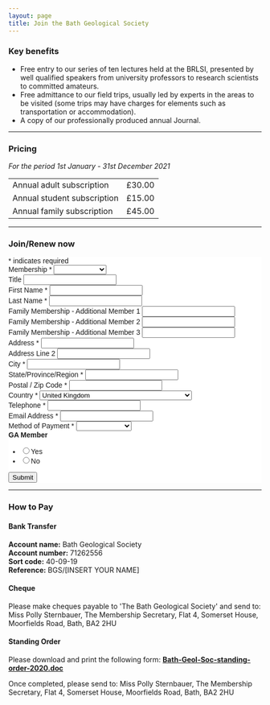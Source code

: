 ```yaml
---
layout: page
title: Join the Bath Geological Society
---
```

<h3>Key benefits</h3>
<ul><li>Free entry to our series of ten lectures held at the BRLSI, presented by well qualified speakers from university professors to research scientists to committed amateurs.</li>
<li>Free admittance to our field trips, usually led by experts in the areas to be visited (some trips may have charges for elements such as transportation or accommodation).</li>
<li>A copy of our professionally produced annual Journal.</li></ul>
<hr class="full-hr">
<h3>Pricing</h3>
<i>For the period 1st January - 31st December 2021</i>
<table>
<tr>
<td>Annual adult subscription</td><td>£30.00</td>
</tr>
<tr>
<td>Annual student subscription</td><td>£15.00</td>
</tr>
<tr>
<td>Annual family subscription</td><td>£45.00</td>
</tr>
</table>
<hr class="full-hr">
<h3>Join/Renew now</h3>
<!-- Begin Mailchimp Signup Form -->
<link href="//cdn-images.mailchimp.com/embedcode/classic-10_7.css" rel="stylesheet" type="text/css">
<style type="text/css">
	#mc_embed_signup{background:#fff; clear:left; font:14px Helvetica,Arial,sans-serif; }
	/* Add your own Mailchimp form style overrides in your site stylesheet or in this style block.
	   We recommend moving this block and the preceding CSS link to the HEAD of your HTML file. */
</style>
<div id="mc_embed_signup">
<form action="https://docs.google.com/forms/d/e/1FAIpQLSfnpbqZIwATY1ZizGMYz91YUTxRSprSlq0C1zqgpvsQ_kHsUA/formResponse" target="_blank">
    <div id="mc_embed_signup_scroll">
<div class="indicates-required"><span class="asterisk">*</span> indicates required</div>
<div class="mc-field-group">
	<label for="mce-MEMBERSHIP">Membership  <span class="asterisk">*</span>
</label>
	<select name="entry.568178402" class="required" id="mce-MEMBERSHIP">
	<option value=""></option>
	<option value="Individual £30">Individual £30</option>
<option value="Student £15">Student £15</option>
<option value="Family £45">Family £45</option>

	</select>
</div>
<div class="mc-field-group">
	<label for="mce-TITLE">Title </label>
	<input type="text" value="" name="entry.708568919" class="" id="mce-TITLE">
</div>
<div class="mc-field-group">
	<label for="mce-FNAME">First Name  <span class="asterisk">*</span>
</label>
	<input type="text" value="" name="entry.1912063215" class="required" id="mce-FNAME">
</div>
<div class="mc-field-group">
	<label for="mce-LNAME">Last Name  <span class="asterisk">*</span>
</label>
	<input type="text" value="" name="entry.217426343" class="required" id="mce-LNAME">
</div>
<div class="mc-field-group">
	<label for="mce-FAMILY1">Family Membership - Additional Member 1 </label>
	<input type="text" value="" name="entry.1906762947" class="" id="mce-FAMILY1">
</div>
<div class="mc-field-group">
	<label for="mce-FAMILY2">Family Membership - Additional Member 2 </label>
	<input type="text" value="" name="entry.825147072" class="" id="mce-FAMILY2">
</div>
<div class="mc-field-group">
	<label for="mce-FAMILY3">Family Membership - Additional Member 3 </label>
	<input type="text" value="" name="entry.886279228" class="" id="mce-FAMILY3">
</div>
<div class="mc-address-group">
	<div class="mc-field-group">
	    <label for="mce-ADDRESS-addr1">Address  <span class="asterisk">*</span>
</label>
		<input type="text" value="" maxlength="70" name="entry.656297506" id="mce-ADDRESS-addr1" class="required">
	</div>
	<div class="mc-field-group">
	    <label for="mce-ADDRESS-addr2">Address Line 2</label>
		<input type="text" value="" maxlength="70" name="entry.1335825441" id="mce-ADDRESS-addr2">		
	</div>
	<div class="mc-field-group size1of2">
	    <label for="mce-ADDRESS-city">City <span class="asterisk">*</span></label>
		<input type="text" value="" maxlength="40" name="entry.885533383" id="mce-ADDRESS-city" class="required">
	</div>
	<div class="mc-field-group size1of2">
	    <label for="mce-ADDRESS-state">State/Province/Region <span class="asterisk">*</span></label>
	<input type="text" value="" maxlength="20" name="entry.767008683" id="mce-ADDRESS-state" class="required">
	</div>
	<div class="mc-field-group size1of2">
	    <label for="mce-ADDRESS-zip">Postal / Zip Code <span class="asterisk">*</span></label>
		<input type="text" value="" maxlength="10" name="entry.1968573925" id="mce-ADDRESS-zip" class="required">
	</div>
	<div class="mc-field-group size1of2">
	    <label for="mce-ADDRESS-country">Country <span class="asterisk">*</span></label>
		<select name="entry.173105743" id="mce-ADDRESS-country" class="required"><option value="Afghanistan">Afghanistan</option>
<option value="Akrotiri">Akrotiri</option>
<option value="Albania">Albania</option>
<option value="Algeria">Algeria</option>
<option value="American Samoa">American Samoa</option>
<option value="Andorra">Andorra</option>
<option value="Angola">Angola</option>
<option value="Anguilla">Anguilla</option>
<option value="Antarctica">Antarctica</option>
<option value="Antigua and Barbuda">Antigua and Barbuda</option>
<option value="Argentina">Argentina</option>
<option value="Armenia">Armenia</option>
<option value="Aruba">Aruba</option>
<option value="Ashmore and Cartier Islands">Ashmore and Cartier Islands</option>
<option value="Australia">Australia</option>
<option value="Austria">Austria</option>
<option value="Azerbaijan">Azerbaijan</option>
<option value="Bahamas, The">Bahamas, The</option>
<option value="Bahrain">Bahrain</option>
<option value="Bangladesh">Bangladesh</option>
<option value="Barbados">Barbados</option>
<option value="Bassas da India">Bassas da India</option>
<option value="Belarus">Belarus</option>
<option value="Belgium">Belgium</option>
<option value="Belize">Belize</option>
<option value="Benin">Benin</option>
<option value="Bermuda">Bermuda</option>
<option value="Bhutan">Bhutan</option>
<option value="Bolivia">Bolivia</option>
<option value="Bosnia and Herzegovina">Bosnia and Herzegovina</option>
<option value="Botswana">Botswana</option>
<option value="Bouvet Island">Bouvet Island</option>
<option value="Brazil">Brazil</option>
<option value="British Indian Ocean Territory">British Indian Ocean Territory</option>
<option value="British Virgin Islands">British Virgin Islands</option>
<option value="Brunei">Brunei</option>
<option value="Bulgaria">Bulgaria</option>
<option value="Burkina Faso">Burkina Faso</option>
<option value="Burma">Burma</option>
<option value="Burundi">Burundi</option>
<option value="Cambodia">Cambodia</option>
<option value="Cameroon">Cameroon</option>
<option value="Canada">Canada</option>
<option value="Cape Verde">Cape Verde</option>
<option value="Cayman Islands">Cayman Islands</option>
<option value="Central African Republic">Central African Republic</option>
<option value="Chad">Chad</option>
<option value="Chile">Chile</option>
<option value="China">China</option>
<option value="Christmas Island">Christmas Island</option>
<option value="Clipperton Island">Clipperton Island</option>
<option value="Cocos (Keeling) Islands">Cocos (Keeling) Islands</option>
<option value="Colombia">Colombia</option>
<option value="Comoros">Comoros</option>
<option value="Congo, Democratic Republic of the">Congo, Democratic Republic of the</option>
<option value="Congo, Republic of the">Congo, Republic of the</option>
<option value="Cook Islands">Cook Islands</option>
<option value="Coral Sea Islands">Coral Sea Islands</option>
<option value="Costa Rica">Costa Rica</option>
<option value="Cote d'Ivoire">Cote d'Ivoire</option>
<option value="Croatia">Croatia</option>
<option value="Cuba">Cuba</option>
<option value="Cyprus">Cyprus</option>
<option value="Czech Republic">Czech Republic</option>
<option value="Denmark">Denmark</option>
<option value="Dhekelia">Dhekelia</option>
<option value="Djibouti">Djibouti</option>
<option value="Dominica">Dominica</option>
<option value="Dominican Republic">Dominican Republic</option>
<option value="Ecuador">Ecuador</option>
<option value="Egypt">Egypt</option>
<option value="El Salvador">El Salvador</option>
<option value="Equatorial Guinea">Equatorial Guinea</option>
<option value="Eritrea">Eritrea</option>
<option value="Estonia">Estonia</option>
<option value="Ethiopia">Ethiopia</option>
<option value="Europa Island">Europa Island</option>
<option value="Falkland Islands (Islas Malvinas)">Falkland Islands (Islas Malvinas)</option>
<option value="Faroe Islands">Faroe Islands</option>
<option value="Fiji">Fiji</option>
<option value="Finland">Finland</option>
<option value="France">France</option>
<option value="French Guiana">French Guiana</option>
<option value="French Polynesia">French Polynesia</option>
<option value="French Southern and Antarctic Lands">French Southern and Antarctic Lands</option>
<option value="Gabon">Gabon</option>
<option value="Gambia, The">Gambia, The</option>
<option value="Gaza Strip">Gaza Strip</option>
<option value="Georgia">Georgia</option>
<option value="Germany">Germany</option>
<option value="Ghana">Ghana</option>
<option value="Gibraltar">Gibraltar</option>
<option value="Glorioso Islands">Glorioso Islands</option>
<option value="Greece">Greece</option>
<option value="Greenland">Greenland</option>
<option value="Grenada">Grenada</option>
<option value="Guadeloupe">Guadeloupe</option>
<option value="Guam">Guam</option>
<option value="Guatemala">Guatemala</option>
<option value="Guernsey">Guernsey</option>
<option value="Guinea">Guinea</option>
<option value="Guinea-Bissau">Guinea-Bissau</option>
<option value="Guyana">Guyana</option>
<option value="Haiti">Haiti</option>
<option value="Heard Island and McDonald Islands">Heard Island and McDonald Islands</option>
<option value="Holy See (Vatican City)">Holy See (Vatican City)</option>
<option value="Honduras">Honduras</option>
<option value="Hong Kong">Hong Kong</option>
<option value="Hungary">Hungary</option>
<option value="Iceland">Iceland</option>
<option value="India">India</option>
<option value="Indonesia">Indonesia</option>
<option value="Iran">Iran</option>
<option value="Iraq">Iraq</option>
<option value="Ireland">Ireland</option>
<option value="Isle of Man">Isle of Man</option>
<option value="Israel">Israel</option>
<option value="Italy">Italy</option>
<option value="Jamaica">Jamaica</option>
<option value="Jan Mayen">Jan Mayen</option>
<option value="Japan">Japan</option>
<option value="Jersey (Channel Islands)">Jersey (Channel Islands)</option>
<option value="Jordan">Jordan</option>
<option value="Juan de Nova Island">Juan de Nova Island</option>
<option value="Kazakhstan">Kazakhstan</option>
<option value="Kenya">Kenya</option>
<option value="Kiribati">Kiribati</option>
<option value="Korea, North">Korea, North</option>
<option value="Korea, South">Korea, South</option>
<option value="Kuwait">Kuwait</option>
<option value="Kyrgyzstan">Kyrgyzstan</option>
<option value="Laos">Laos</option>
<option value="Latvia">Latvia</option>
<option value="Lebanon">Lebanon</option>
<option value="Lesotho">Lesotho</option>
<option value="Liberia">Liberia</option>
<option value="Libya">Libya</option>
<option value="Liechtenstein">Liechtenstein</option>
<option value="Lithuania">Lithuania</option>
<option value="Luxembourg">Luxembourg</option>
<option value="Macau">Macau</option>
<option value="Macedonia">Macedonia</option>
<option value="Madagascar">Madagascar</option>
<option value="Malawi">Malawi</option>
<option value="Malaysia">Malaysia</option>
<option value="Maldives">Maldives</option>
<option value="Mali">Mali</option>
<option value="Malta">Malta</option>
<option value="Marshall Islands">Marshall Islands</option>
<option value="Martinique">Martinique</option>
<option value="Mauritania">Mauritania</option>
<option value="Mauritius">Mauritius</option>
<option value="Mayotte">Mayotte</option>
<option value="Mexico">Mexico</option>
<option value="Micronesia, Federated States of">Micronesia, Federated States of</option>
<option value="Moldova">Moldova</option>
<option value="Monaco">Monaco</option>
<option value="Mongolia">Mongolia</option>
<option value="Montenegro">Montenegro</option>
<option value="Montserrat">Montserrat</option>
<option value="Morocco">Morocco</option>
<option value="Mozambique">Mozambique</option>
<option value="Namibia">Namibia</option>
<option value="Nauru">Nauru</option>
<option value="Navassa Island">Navassa Island</option>
<option value="Nepal">Nepal</option>
<option value="Netherlands">Netherlands</option>
<option value="Netherlands Antilles">Netherlands Antilles</option>
<option value="New Caledonia">New Caledonia</option>
<option value="New Zealand">New Zealand</option>
<option value="Nicaragua">Nicaragua</option>
<option value="Niger">Niger</option>
<option value="Nigeria">Nigeria</option>
<option value="Niue">Niue</option>
<option value="Norfolk Island">Norfolk Island</option>
<option value="Northern Mariana Islands">Northern Mariana Islands</option>
<option value="Norway">Norway</option>
<option value="Oman">Oman</option>
<option value="Pakistan">Pakistan</option>
<option value="Palau">Palau</option>
<option value="Panama">Panama</option>
<option value="Papua New Guinea">Papua New Guinea</option>
<option value="Paracel Islands">Paracel Islands</option>
<option value="Paraguay">Paraguay</option>
<option value="Peru">Peru</option>
<option value="Philippines">Philippines</option>
<option value="Pitcairn Islands">Pitcairn Islands</option>
<option value="Poland">Poland</option>
<option value="Portugal">Portugal</option>
<option value="Puerto Rico">Puerto Rico</option>
<option value="Qatar">Qatar</option>
<option value="Reunion">Reunion</option>
<option value="Romania">Romania</option>
<option value="Russia">Russia</option>
<option value="Rwanda">Rwanda</option>
<option value="Saint Helena">Saint Helena</option>
<option value="Saint Kitts and Nevis">Saint Kitts and Nevis</option>
<option value="Saint Lucia">Saint Lucia</option>
<option value="Saint Pierre and Miquelon">Saint Pierre and Miquelon</option>
<option value="Saint Vincent and the Grenadines">Saint Vincent and the Grenadines</option>
<option value="Samoa">Samoa</option>
<option value="San Marino">San Marino</option>
<option value="Sao Tome and Principe">Sao Tome and Principe</option>
<option value="Saudi Arabia">Saudi Arabia</option>
<option value="Senegal">Senegal</option>
<option value="Serbia ">Serbia </option>
<option value="Seychelles">Seychelles</option>
<option value="Sierra Leone">Sierra Leone</option>
<option value="Singapore">Singapore</option>
<option value="Slovakia">Slovakia</option>
<option value="Slovenia">Slovenia</option>
<option value="Solomon Islands">Solomon Islands</option>
<option value="Somalia">Somalia</option>
<option value="South Africa">South Africa</option>
<option value="South Georgia and the South Sandwich Islands">South Georgia and the South Sandwich Islands</option>
<option value="Spain">Spain</option>
<option value="Spratly Islands">Spratly Islands</option>
<option value="Sri Lanka">Sri Lanka</option>
<option value="Sudan">Sudan</option>
<option value="Suriname">Suriname</option>
<option value="Svalbard">Svalbard</option>
<option value="Swaziland">Swaziland</option>
<option value="Sweden">Sweden</option>
<option value="Switzerland">Switzerland</option>
<option value="Syria">Syria</option>
<option value="Taiwan">Taiwan</option>
<option value="Tajikistan">Tajikistan</option>
<option value="Tanzania">Tanzania</option>
<option value="Thailand">Thailand</option>
<option value="Timor-Leste">Timor-Leste</option>
<option value="Togo">Togo</option>
<option value="Tokelau">Tokelau</option>
<option value="Tonga">Tonga</option>
<option value="Trinidad and Tobago">Trinidad and Tobago</option>
<option value="Tromelin Island">Tromelin Island</option>
<option value="Tunisia">Tunisia</option>
<option value="Turkey">Turkey</option>
<option value="Turkmenistan">Turkmenistan</option>
<option value="Turks and Caicos Islands">Turks and Caicos Islands</option>
<option value="Tuvalu">Tuvalu</option>
<option value="Uganda">Uganda</option>
<option value="Ukraine">Ukraine</option>
<option value="United Arab Emirates">United Arab Emirates</option>
<option value="United Kingdom" selected="selected">United Kingdom</option>
<option value="USA">USA</option>
<option value="Uruguay">Uruguay</option>
<option value="Uzbekistan">Uzbekistan</option>
<option value="Vanuatu">Vanuatu</option>
<option value="Venezuela">Venezuela</option>
<option value="Vietnam">Vietnam</option>
<option value="Virgin Islands">Virgin Islands</option>
<option value="Wake Island">Wake Island</option>
<option value="Wallis and Futuna">Wallis and Futuna</option>
<option value="West Bank">West Bank</option>
<option value="Western Sahara">Western Sahara</option>
<option value="Yemen">Yemen</option>
<option value="Zambia">Zambia</option>
<option value="Zimbabwe">Zimbabwe</option>
</option></select>
	</div>
</div>
<div class="mc-field-group size1of2">
	<label for="mce-PHONE">Telephone  <span class="asterisk">*</span>
</label>
	<input type="text" name="entry.984083603" class="required" value="" id="mce-PHONE">
</div>
<div class="mc-field-group">
	<label for="mce-EMAIL">Email Address  <span class="asterisk">*</span>
</label>
	<input type="email" value="" name="entry.675380916" class="required email" id="mce-EMAIL">
</div>
<div class="mc-field-group">
	<label for="mce-PAYMENT">Method of Payment  <span class="asterisk">*</span>
</label>
	<select name="entry.757879001" class="required" id="mce-PAYMENT">
	<option value=""></option>
	<option value="Bank transfer">Bank transfer</option>
<option value="Cheque">Cheque</option>
<option value="Standing order">Standing order</option>

	</select>
</div>
<div class="mc-field-group input-group">
    <strong>GA Member </strong>
    <ul><li><input type="radio" value="Yes" name="entry.37701404" id="mce-GAMEMBER-0"><label for="mce-GAMEMBER-0">Yes</label></li>
<li><input type="radio" value="No" name="entry.37701404" id="mce-GAMEMBER-1"><label for="mce-GAMEMBER-1">No</label></li>
</ul>
</div>
	<div id="mce-responses" class="clear">
		<div class="response" id="mce-error-response" style="display:none"></div>
		<div class="response" id="mce-success-response" style="display:none"></div>
	</div>    <!-- real people should not fill this in and expect good things - do not remove this or risk form bot signups-->
    <div style="position: absolute; left: -5000px;" aria-hidden="true"><input type="text" name="b_c51e8148e911135b811360427_053a477a4f" tabindex="-1" value=""></div>
    <div class="clear"><input type="submit" value="Submit" name="subscribe" id="mc-embedded-subscribe" class="button"></div>
    </div>
</form>
</div>
<!--End mc_embed_signup -->

<hr class="full-hr">
<h3>How to Pay</h3>
<div id="bank-transfer-help">
<h4>Bank Transfer</h4>
<p><strong>Account name:</strong> Bath Geological Society<br>
<strong>Account number:</strong> 71262556<br>
<strong>Sort code:</strong> 40-09-19<br>
<strong>Reference:</strong> BGS/[INSERT YOUR NAME]</p>
</div>
<div id="cheque-help">
<h4>Cheque</h4>
<p>Please make cheques payable to 'The Bath Geological Society' and send to: Miss Polly Sternbauer, The Membership Secretary, Flat 4, Somerset House, Moorfields Road, Bath, BA2 2HU</p>
</div>
<div id="so-help">
<h4>Standing Order</h4>
<p>Please download and print the following form: <strong><a download href="/assets/Bath-Geol-Soc-standing-order-2020.doc">Bath-Geol-Soc-standing-order-2020.doc</a></strong></p>
<p>Once completed, please send to: Miss Polly Sternbauer, The Membership Secretary, Flat 4, Somerset House, Moorfields Road, Bath, BA2 2HU</p>
</div>